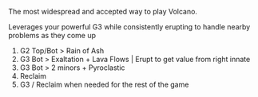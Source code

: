 The most widespread and accepted way to play Volcano.

Leverages your powerful G3 while consistently erupting to handle nearby problems as they come up

1. G2 Top/Bot > Rain of Ash
2. G3 Bot > Exaltation + Lava Flows | Erupt to get value from right innate
3. G3 Bot > 2 minors + Pyroclastic
4. Reclaim
5. G3 / Reclaim when needed for the rest of the game


